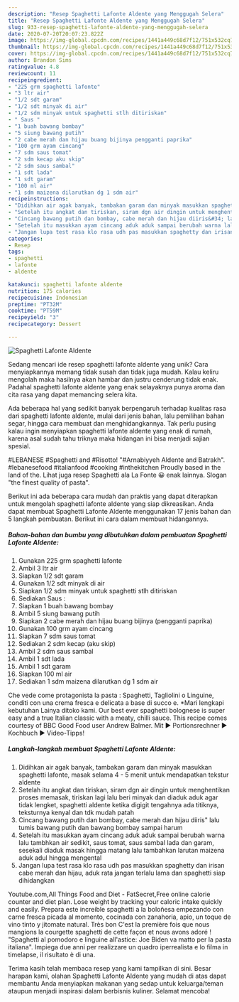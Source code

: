 ```yaml
---
description: "Resep Spaghetti Lafonte Aldente yang Menggugah Selera"
title: "Resep Spaghetti Lafonte Aldente yang Menggugah Selera"
slug: 933-resep-spaghetti-lafonte-aldente-yang-menggugah-selera
date: 2020-07-20T20:07:23.822Z
image: https://img-global.cpcdn.com/recipes/1441a449c68d7f12/751x532cq70/spaghetti-lafonte-aldente-foto-resep-utama.jpg
thumbnail: https://img-global.cpcdn.com/recipes/1441a449c68d7f12/751x532cq70/spaghetti-lafonte-aldente-foto-resep-utama.jpg
cover: https://img-global.cpcdn.com/recipes/1441a449c68d7f12/751x532cq70/spaghetti-lafonte-aldente-foto-resep-utama.jpg
author: Brandon Sims
ratingvalue: 4.8
reviewcount: 11
recipeingredient:
- "225 grm spaghetti lafonte"
- "3 ltr air"
- "1/2 sdt garam"
- "1/2 sdt minyak di air"
- "1/2 sdm minyak untuk spaghetti stlh ditiriskan"
- " Saus "
- "1 buah bawang bombay"
- "5 siung bawang putih"
- "2 cabe merah dan hijau buang bijinya pengganti paprika"
- "100 grm ayam cincang"
- "7 sdm saus tomat"
- "2 sdm kecap aku skip"
- "2 sdm saus sambal"
- "1 sdt lada"
- "1 sdt garam"
- "100 ml air"
- "1 sdm maizena dilarutkan dg 1 sdm air"
recipeinstructions:
- "Didihkan air agak banyak, tambakan garam dan minyak masukkan spaghetti lafonte, masak selama 4 - 5 menit untuk mendapatkan tekstur aldente"
- "Setelah itu angkat dan tiriskan, siram dgn air dingin untuk menghentikan proses memasak, tiriskan lagi lalu beri minyak dan diaduk aduk agar tidak lengket, spaghetti aldente ketika digigit tengahnya ada titiknya, teksturnya kenyal dan tdk mudah patah"
- "Cincang bawang putih dan bombay, cabe merah dan hijau diiris&#34; lalu tumis bawang putih dan bawang bombay sampai harum"
- "Setelah itu masukkan ayam cincang aduk aduk sampai berubah warna lalu tambhkan air sedikit, saus tomat, saus sambal lada dan garam, sesekali diaduk masak hingga matang lalu tambahkan larutan maizena aduk adul hingga mengental"
- "Jangan lupa test rasa klo rasa udh pas masukkan spaghetty dan irisan cabe merah dan hijau, aduk rata jangan terlalu lama dan spaghetti siap dihidangkan"
categories:
- Resep
tags:
- spaghetti
- lafonte
- aldente

katakunci: spaghetti lafonte aldente 
nutrition: 175 calories
recipecuisine: Indonesian
preptime: "PT32M"
cooktime: "PT59M"
recipeyield: "3"
recipecategory: Dessert

---
```



![Spaghetti Lafonte Aldente](https://img-global.cpcdn.com/recipes/1441a449c68d7f12/751x532cq70/spaghetti-lafonte-aldente-foto-resep-utama.jpg)

Sedang mencari ide resep spaghetti lafonte aldente yang unik? Cara menyiapkannya memang tidak susah dan tidak juga mudah. Kalau keliru mengolah maka hasilnya akan hambar dan justru cenderung tidak enak. Padahal spaghetti lafonte aldente yang enak selayaknya punya aroma dan cita rasa yang dapat memancing selera kita.

Ada beberapa hal yang sedikit banyak berpengaruh terhadap kualitas rasa dari spaghetti lafonte aldente, mulai dari jenis bahan, lalu pemilihan bahan segar, hingga cara membuat dan menghidangkannya. Tak perlu pusing kalau ingin menyiapkan spaghetti lafonte aldente yang enak di rumah, karena asal sudah tahu triknya maka hidangan ini bisa menjadi sajian spesial.

#LEBANESE #Spaghetti and #Risotto! &#34;#Arnabiyyeh Aldente and Batrakh&#34;. #lebanesefood #italianfood #cooking #inthekitchen Proudly based in the land of the. Lihat juga resep Spaghetti ala La Fonte 😀 enak lainnya. Slogan &#34;the finest quality of pasta&#34;.


Berikut ini ada beberapa cara mudah dan praktis yang dapat diterapkan untuk mengolah spaghetti lafonte aldente yang siap dikreasikan. Anda dapat membuat Spaghetti Lafonte Aldente menggunakan 17 jenis bahan dan 5 langkah pembuatan. Berikut ini cara dalam membuat hidangannya.

<!--inarticleads1-->

##### Bahan-bahan dan bumbu yang dibutuhkan dalam pembuatan Spaghetti Lafonte Aldente:

1. Gunakan 225 grm spaghetti lafonte
1. Ambil 3 ltr air
1. Siapkan 1/2 sdt garam
1. Gunakan 1/2 sdt minyak di air
1. Siapkan 1/2 sdm minyak untuk spaghetti stlh ditiriskan
1. Sediakan  Saus :
1. Siapkan 1 buah bawang bombay
1. Ambil 5 siung bawang putih
1. Siapkan 2 cabe merah dan hijau buang bijinya (pengganti paprika)
1. Gunakan 100 grm ayam cincang
1. Siapkan 7 sdm saus tomat
1. Sediakan 2 sdm kecap (aku skip)
1. Ambil 2 sdm saus sambal
1. Ambil 1 sdt lada
1. Ambil 1 sdt garam
1. Siapkan 100 ml air
1. Sediakan 1 sdm maizena dilarutkan dg 1 sdm air


Che vede come protagonista la pasta : Spaghetti, Tagliolini o Linguine, conditi con una crema fresca e delicata a base di succo e. *Mari lengkapi kebutuhan Lainya ditoko kami. Our best ever spaghetti bolognese is super easy and a true Italian classic with a meaty, chilli sauce. This recipe comes courtesy of BBC Good Food user Andrew Balmer. Mit ► Portionsrechner ► Kochbuch ► Video-Tipps! 

<!--inarticleads2-->

##### Langkah-langkah membuat Spaghetti Lafonte Aldente:

1. Didihkan air agak banyak, tambakan garam dan minyak masukkan spaghetti lafonte, masak selama 4 - 5 menit untuk mendapatkan tekstur aldente
1. Setelah itu angkat dan tiriskan, siram dgn air dingin untuk menghentikan proses memasak, tiriskan lagi lalu beri minyak dan diaduk aduk agar tidak lengket, spaghetti aldente ketika digigit tengahnya ada titiknya, teksturnya kenyal dan tdk mudah patah
1. Cincang bawang putih dan bombay, cabe merah dan hijau diiris&#34; lalu tumis bawang putih dan bawang bombay sampai harum
1. Setelah itu masukkan ayam cincang aduk aduk sampai berubah warna lalu tambhkan air sedikit, saus tomat, saus sambal lada dan garam, sesekali diaduk masak hingga matang lalu tambahkan larutan maizena aduk adul hingga mengental
1. Jangan lupa test rasa klo rasa udh pas masukkan spaghetty dan irisan cabe merah dan hijau, aduk rata jangan terlalu lama dan spaghetti siap dihidangkan


Youtube.com,All Things Food and Diet - FatSecret,Free online calorie counter and diet plan. Lose weight by tracking your caloric intake quickly and easily. Prepara este increíble spaghetti a la boloñesa empezando con carne fresca picada al momento, cocinada con zanahoria, apio, un toque de vino tinto y jitomate natural. Très bon C&#39;est la première fois que nous mangions la courgette spaghetti de cette façon et nous avons adoré ! &#34;Spaghetti al pomodoro e linguine all&#39;astice: Joe Biden va matto per la pasta italiana&#34;. Impiega due anni per realizzare un quadro iperrealista e lo filma in timelapse, il risultato è di una. 

Terima kasih telah membaca resep yang kami tampilkan di sini. Besar harapan kami, olahan Spaghetti Lafonte Aldente yang mudah di atas dapat membantu Anda menyiapkan makanan yang sedap untuk keluarga/teman ataupun menjadi inspirasi dalam berbisnis kuliner. Selamat mencoba!
